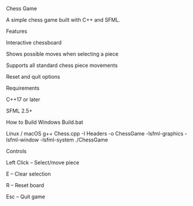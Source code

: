 Chess Game

A simple chess game built with C++ and SFML.

Features

Interactive chessboard

Shows possible moves when selecting a piece

Supports all standard chess piece movements

Reset and quit options

Requirements

C++17 or later

SFML 2.5+

How to Build
Windows
Build.bat

Linux / macOS
g++ Chess.cpp -I Headers -o ChessGame -lsfml-graphics -lsfml-window -lsfml-system
./ChessGame

Controls

Left Click – Select/move piece

E – Clear selection

R – Reset board

Esc – Quit game
